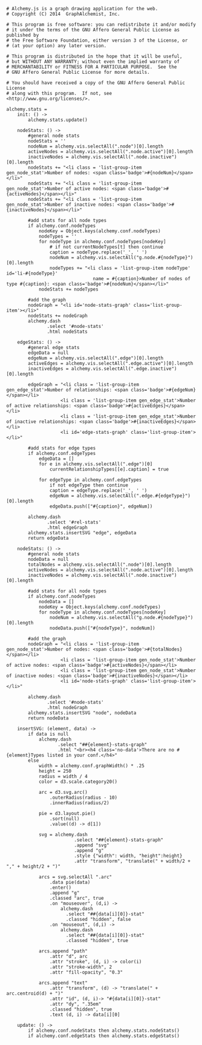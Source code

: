     # Alchemy.js is a graph drawing application for the web.
    # Copyright (C) 2014  GraphAlchemist, Inc.

    # This program is free software: you can redistribute it and/or modify
    # it under the terms of the GNU Affero General Public License as published by
    # the Free Software Foundation, either version 3 of the License, or
    # (at your option) any later version.

    # This program is distributed in the hope that it will be useful,
    # but WITHOUT ANY WARRANTY; without even the implied warranty of
    # MERCHANTABILITY or FITNESS FOR A PARTICULAR PURPOSE.  See the
    # GNU Affero General Public License for more details.

    # You should have received a copy of the GNU Affero General Public License
    # along with this program.  If not, see <http://www.gnu.org/licenses/>.

    alchemy.stats = 
        init: () -> 
            alchemy.stats.update()

        nodeStats: () ->
            #general node stats
            nodeStats = ''
            nodeNum = alchemy.vis.selectAll(".node")[0].length
            activeNodes = alchemy.vis.selectAll(".node.active")[0].length
            inactiveNodes = alchemy.vis.selectAll(".node.inactive")[0].length
            nodeStats += "<li class = 'list-group-item gen_node_stat'>Number of nodes: <span class='badge'>#{nodeNum}</span></li>"            
            nodeStats += "<li class = 'list-group-item gen_node_stat'>Number of active nodes: <span class='badge'>#{activeNodes}</span></li>"
            nodeStats += "<li class = 'list-group-item gen_node_stat'>Number of inactive nodes: <span class='badge'>#{inactiveNodes}</span></li>"

            #add stats for all node types
            if alchemy.conf.nodeTypes
                nodeKey = Object.keys(alchemy.conf.nodeTypes)
                nodeTypes = ''
                for nodeType in alchemy.conf.nodeTypes[nodeKey]
                    # if not currentNodeTypes[t] then continue
                    caption = nodeType.replace('_', ' ')
                    nodeNum = alchemy.vis.selectAll("g.node.#{nodeType}")[0].length
                    nodeTypes += "<li class = 'list-group-item nodeType' id='li-#{nodeType}' 
                                    name = #{caption}>Number of nodes of type #{caption}: <span class='badge'>#{nodeNum}</span></li>"
                nodeStats += nodeTypes

            #add the graph
            nodeGraph = "<li id='node-stats-graph' class='list-group-item'></li>" 
            nodeStats += nodeGraph
            alchemy.dash
                   .select '#node-stats'
                   .html nodeStats

        edgeStats: () ->
            #general edge stats
            edgeData = null
            edgeNum = alchemy.vis.selectAll(".edge")[0].length
            activeEdges = alchemy.vis.selectAll(".edge.active")[0].length
            inactiveEdges = alchemy.vis.selectAll(".edge.inactive")[0].length

            edgeGraph = "<li class = 'list-group-item gen_edge_stat'>Number of relationships: <span class='badge'>#{edgeNum}</span></li>
                        <li class = 'list-group-item gen_edge_stat'>Number of active relationships: <span class='badge'>#{activeEdges}</span></li>
                        <li class = 'list-group-item gen_edge_stat'>Number of inactive relationships: <span class='badge'>#{inactiveEdges}</span></li>
                        <li id='edge-stats-graph' class='list-group-item'></li>"

            #add stats for edge types
            if alchemy.conf.edgeTypes
                edgeData = []
                for e in alchemy.vis.selectAll(".edge")[0]
                    currentRelationshipTypes[[e].caption] = true

                for edgeType in alchemy.conf.edgeTypes
                    if not edgeType then continue
                    caption = edgeType.replace('_', ' ')
                    edgeNum = alchemy.vis.selectAll(".edge.#{edgeType}")[0].length
                    edgeData.push(["#{caption}", edgeNum])

            alchemy.dash
                   .select '#rel-stats'
                   .html edgeGraph 
            alchemy.stats.insertSVG "edge", edgeData
            return edgeData

        nodeStats: () ->
            #general node stats
            nodeData = null
            totalNodes = alchemy.vis.selectAll(".node")[0].length
            activeNodes = alchemy.vis.selectAll(".node.active")[0].length
            inactiveNodes = alchemy.vis.selectAll(".node.inactive")[0].length

            #add stats for all node types
            if alchemy.conf.nodeTypes
                nodeData = []
                nodeKey = Object.keys(alchemy.conf.nodeTypes)
                for nodeType in alchemy.conf.nodeTypes[nodeKey]
                    nodeNum = alchemy.vis.selectAll("g.node.#{nodeType}")[0].length
                    nodeData.push(["#{nodeType}", nodeNum])

            #add the graph
            nodeGraph = "<li class = 'list-group-item gen_node_stat'>Number of nodes: <span class='badge'>#{totalNodes}</span></li>
                        <li class = 'list-group-item gen_node_stat'>Number of active nodes: <span class='badge'>#{activeNodes}</span></li>
                        <li class = 'list-group-item gen_node_stat'>Number of inactive nodes: <span class='badge'>#{inactiveNodes}</span></li>
                        <li id='node-stats-graph' class='list-group-item'></li>" 

            alchemy.dash
                   .select '#node-stats'
                   .html nodeGraph
            alchemy.stats.insertSVG "node", nodeData
            return nodeData

        insertSVG: (element, data) ->
            if data is null 
                alchemy.dash
                       .select "##{element}-stats-graph"
                       .html "<br><h4 class='no-data'>There are no #{element}Types listed in your conf.</h4>"
            else
                width = alchemy.conf.graphWidth() * .25
                height = 250
                radius = width / 4
                color = d3.scale.category20()

                arc = d3.svg.arc()
                    .outerRadius(radius - 10)
                    .innerRadius(radius/2)

                pie = d3.layout.pie()
                    .sort(null)
                    .value((d) -> d[1])

                svg = alchemy.dash
                             .select "##{element}-stats-graph"
                             .append "svg"
                             .append "g"
                             .style {"width": width, "height":height}
                             .attr "transform", "translate(" + width/2 + "," + height/2 + ")"

                arcs = svg.selectAll ".arc"
                    .data pie(data)
                    .enter()
                    .append "g"
                    .classed "arc", true
                    .on "mouseover", (d,i) -> 
                        alchemy.dash
                          .select "##{data[i][0]}-stat"
                          .classed "hidden", false
                    .on "mouseout", (d,i) -> 
                        alchemy.dash
                          .select "##{data[i][0]}-stat"
                          .classed "hidden", true

                arcs.append "path"
                    .attr "d", arc
                    .attr "stroke", (d, i) -> color(i)
                    .attr "stroke-width", 2
                    .attr "fill-opacity", "0.3"

                arcs.append "text"
                    .attr "transform", (d) -> "translate(" + arc.centroid(d) + ")"
                    .attr "id", (d, i)-> "#{data[i][0]}-stat"
                    .attr "dy", ".35em"
                    .classed "hidden", true
                    .text (d, i) -> data[i][0]

        update: () -> 
            if alchemy.conf.nodeStats then alchemy.stats.nodeStats()
            if alchemy.conf.edgeStats then alchemy.stats.edgeStats()